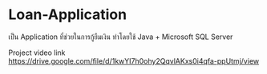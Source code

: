 # Loan-Application  

เป็น Application ที่ช่วยในการกู้ยืมเงิน ทำโดยใช้ Java + Microsoft SQL Server  

Project video link https://drive.google.com/file/d/1kwYI7h0ohy2QqvlAKxs0i4qfa-ppUtmj/view
